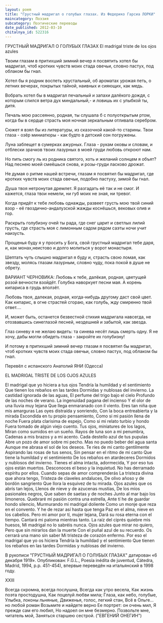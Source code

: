 ```yaml
---
layout: poem
title: "Грустный мадригал о голубых глазах. Из Федерико Гарсиа ЛОРКИ"
maincategory: Поэзия
subcategory: Поэтические переводы
date_published: 2012-03-10
chitalnya_id: 522316
---
```




ГРУСТНЫЙ МАДРИГАЛ О ГОЛУБЫХ ГЛАЗАХ
El madrigal triste de los ojos azules

Твоим глазам в притихший зимний вечер
я посвятить хотел бы мадригал,
чтоб кротких чувств моих стада овечьи,
словно пастух, под облаком бы гнал.

Хотел бы я родник воспеть хрустальный,
об ароматах урожая петь,
о летних вечерах, покрытых тайной,
наивных и сияющих, как медь.

Вобрать хотел бы в мадригал печальный
и запахи далёкого дождя,
с которым слился ветра дух миндальный,-
и ловишь их с улыбкой ты, дитя.

Печаль мою рассеянно, родная,
ты слушала б с полуоткрытым ртом,
когда бы в сердце страсть моя ночная
зеркальным отливала серебром.

Сюжет я взял бы из литературы,
из сказочной какой-то старины.
Твои глаза - озёр миниатюры -
как будто в детский сон погружены.

Луна заблещет в сумерках ажурных.
Глаза - рукам оковы и словам,
и отблески зрачков твоих лазурных
в моей груди любовь откроют нам.

Но пить смогу ль из родника святого,
хоть и желаний солнцем я объят?
Над песнею моей смеёшься снова,
и розы-груди ласково дрожат.

Не думая о ритме нашей встречи,
глазам я посвятил бы мадригал,
где кротких чувств моих стада овечьи,
подобно пастуху, зимой бы гнал.

Душа твоя нетронутая дремлет.
Я разгадать её так и не смог.
И кажется, глаза твои немели,
ни губ моих не зная, ни тревог.

Когда придёт к тебе любовь однажды,
развеет грусть мою твой синий взор -
её гвоздично-андалузской жажды
коснёшься, вековых олив и гор.

Раскрыть голубизну очей ты рада,
где снег царит и светлых лилий грусть,
где страсть моя с лимонным садом рядом
саэты ночи учит наизусть.

Прощенья буду я у просить у Бога,
свой грустный мадригал тебе даря,
и, как монах,неистово и долго
молиться у ворот монастыря.

Шептать чуть слышно мадригал я буду
и, страсть свою ломая, как звезду,
молясь глазам лазурным, словно чуду,
пока покой в душе не обрету.

ВАРИАНТ ЧЕРНОВИКА:
Любовь к тебе, далёкая, родная,
цветущей розой вечности взойдёт.
Голубка наворкует песни мая.
А корень кипариса в грудь вползёт.

Любовь твоя, далекая, родная,
когда-нибудь другому даст свой цвет.
Как кипарис, в огне страстей сгораю,
как голубь, жду смиренно твой ответ....

И, может быть, останется безвестной
стихия мадригала навсегда,
не отозвавшись синеглазой песней,
нездешней и забытой, как звезда.

Глаз синеву я не желаю видеть:
та синева несёт лишь смерть одну.
Я не хочу, дабы могли обидеть
глаза - закройте их голубизну!

И потому в притихший зимний вечер
глазам я посвятил бы мадригал,
чтоб кротких чувств моих стада овечьи,
словно пастух, под облаком бы гнал.

Перевёл с испанского Анатолий ЯНИ (Одесса)


EL MADRIGAL TRISTE DE LOS OJOS AZULES

El madrigal que yo hiciera a tus ojos
Tendr&#237;a la humildad y el sentimiento
Que tienen los reba&#241;os en las tardes
Dormidas y nublosas del invierno.
La castidad ignorada de las aguas,
El perfume del trigo bajo el cielo
Profundo de las noches de verano.
La ingenuidad pagana del incienso
Y el olor de una lluvia muy lejana
Que llega enmaranado con il viento. 
Eres tan ni&#241;a que mis amarguras
Las oyes distra&#237;da y sonriendo,
Con la boca entreabierta y la mirada
Escondida en tu propio pensamiento,
Como si mi pasi&#243;n llena de noche
Fuera plata clarisima de espejo,
Como si mi relato turbio y hondo
Fuera tomado de alg&#250;n viejo cuento.
Tus ojos, miniatures de los lagos,
Miran como sumidos en un sue&#241;o.
Rayos de luna son a mi penumbra,
Cadenas a mis brazos y a mi acento.
Cada destello azul de tus pupulas
Abre un pozo de amor sobre mi pecho.
Mas no puedo beber del agua santa
Aunque me abrasa el sol de los deseos.
Te r&#237;es de mi canto gentilmente
Aspirando las rosas de tus senos,
Sin pensar en el ritmo de mi canto
Que tiene la humildad y el sentimiento
De los reba&#241;os en atardeceres
Dormidos y nublosos del invierno.
Tienes el alma intacta, adormecida,
Y por eso tus ojos est&#225;n muertos.
Desconoces el beso y la inquietud.
No has derramado esp&#237;ritu por ellos.
Cuando sepas de amor comprender&#225;s
La tristeza divina que ahora tengo,
Tristeza de claveles andaluces,
De olivo a&#241;oso y de bord&#243;n sangriento
Que llora la esquivez de tu mirada.
Ojos azules que os abr&#237;s tan lejos,
Llenos de nieve y de azucenas mustias,
De los m&#237;os pasionales negros,
Que saben de saetas y de noches
Junto al mar bajo los limoneros.
Quebrar&#233; mi pasi&#243;n contra una estrella,
Ante t&#237; he de guardar hondo silencio,
Murmurando mi madrigal doliente
Como un monje que reza en el convento.
Y he de rezar as&#237; hasta que tenga
Paz en el alma, nieve en los cabellos.
Pero mi amor por t&#237;, mujer lejana,
Dar&#225; su rosa eterna con el tiempo.
Cantar&#225; mi paloma mientras tanto.
La ra&#237;z del cipr&#233;s quiebre mis huesos,
Mi madrigal no lo sabr&#233;is nunca.
Ojos azules que mirar no quiero,
Pero que sin mirarlos dan la muerte
Con el pu&#241;al azul de su recuerdo.
Os cerrar&#225; una mano sin saber
Mi tristeza de coraz&#243;n enfermo.
Por eso el madrigal que yo os hiciera
Tendr&#237;a la humildad y el sentimiento
Que tienen los reba&#241;os en las tardes
Dormidas y nublosas del invierno.


В рукописи "ГРУСТНЫЙ МАДРИГАЛ О ГОЛУБЫХ ГЛАЗАХ" датирован «6 декабря 1919». 
Опубликован: F.G.L., Poes&#237;a in&#233;dita de juventud, C&#225;tedra, Madrid, 1994, p.p. 451-454), впервые переведён на итальянский в 1998 году.

XXIII

Всегда скромна, всегда послушна, 
Всегда как утро весела, 
Как жизнь поэта простодушна, 
Как поцелуй любви мила; 
Глаза, как небо, голубые, 
Улыбка, локоны льняные, 
Движенья, голос, легкий стан, 
Всё в Ольге... но любой роман 
Возьмите и найдете верно 
Ее портрет: он очень мил, 
Я прежде сам его любил, 
Но надоел он мне безмерно. 
Позвольте мне, читатель мой, 
Заняться старшею сестрой.
("ЕВГЕНИЙ ОНЕГИН")






